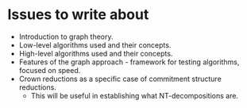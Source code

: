 # Issues to write about

- Introduction to graph theory.
- Low-level algorithms used and their concepts.
- High-level algorithms used and their concepts.
- Features of the graph approach - framework for testing algorithms, focused on speed.
- Crown reductions as a specific case of commitment structure reductions.
    - This will be useful in establishing what NT-decompositions are.

